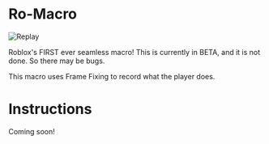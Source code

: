 # Ro-Macro
![Replay](https://github.com/kreekman/Ro-Macro/assets/118077319/93c996d8-1e05-453e-9909-e8a80709c1ff)

Roblox's FIRST ever seamless macro!
This is currently in BETA, and it is not done. So there may be bugs.

This macro uses Frame Fixing to record what the player does.

# Instructions
Coming soon!
